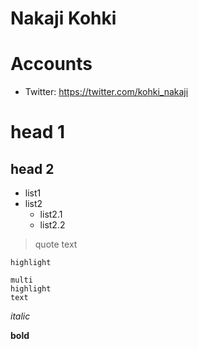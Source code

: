 Nakaji Kohki
===


# Accounts

- Twitter: https://twitter.com/kohki_nakaji


# head 1

## head 2 

- list1
- list2
  - list2.1
  - list2.2


> quote text

`highlight`


```
multi
highlight
text
```


*italic*

**bold**

